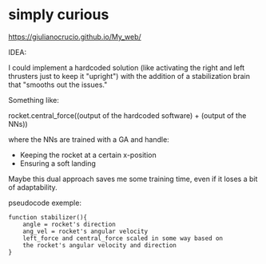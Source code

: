 # simply curious
https://giulianocrucio.github.io/My_web/


IDEA:

I could implement a hardcoded solution (like activating the right and left thrusters just to keep it "upright") with the addition of a stabilization brain that "smooths out the issues."

Something like:

rocket.central_force((output of the hardcoded software) + (output of the NNs))  

where the NNs are trained with a GA and handle:
- Keeping the rocket at a certain x-position
- Ensuring a soft landing

Maybe this dual approach saves me some training time, even if it loses a bit of adaptability.

pseudocode exemple:

    function stabilizer(){  
        angle = rocket's direction  
        ang_vel = rocket's angular velocity  
        left_force and central_force scaled in some way based on  
        the rocket's angular velocity and direction  
    }  